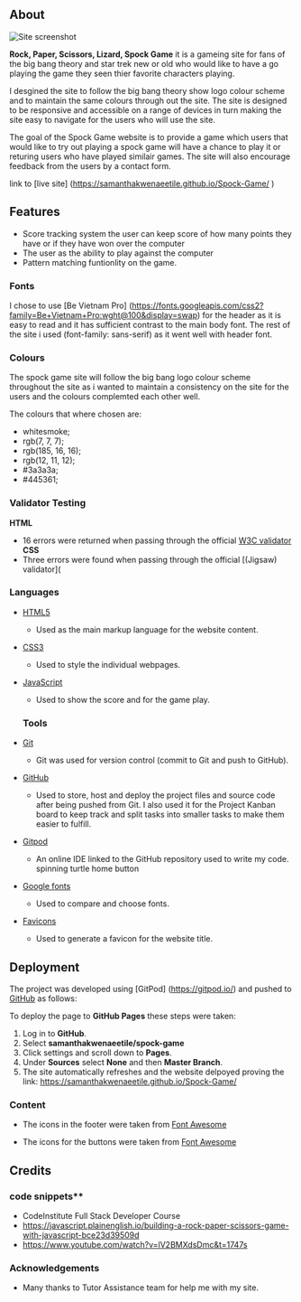 ## About
![Site screenshot](https://user-images.githubusercontent.com/74901613/148758000-3308e81a-a206-4270-b1b2-4b86c0efd5fc.png")

**Rock, Paper, Scissors, Lizard, Spock Game** it is a gameing site for fans of the big bang theory and star trek new or old who would like to have a go playing the game they seen thier favorite characters playing.

I desgined the site to follow the big bang theory show logo colour scheme and to maintain the same colours through out the site. The site is designed to be responsive and accessible on a range of devices in turn making the site easy to navigate for the users who will use the site.

The goal of the Spock Game website is to provide a game which users that would like to try out playing a spock game will have a chance to play it or returing users who have played similair games. The site will also encourage feedback from the users by a contact form. 

link to [live site] (https://samanthakwenaeetile.github.io/Spock-Game/ )

## Features

- Score tracking system the user can keep score of how many points they have or if they have won over the computer
- The user as the ability to play against the computer
- Pattern matching funtionlity on the game.

### **Fonts**

I chose to use [Be Vietnam Pro] (https://fonts.googleapis.com/css2?family=Be+Vietnam+Pro:wght@100&display=swap) for the header as it is easy to read and it has sufficient contrast to the main body font. The rest of the site i used (font-family: sans-serif) as it went well with header font.

### **Colours**

The spock game site will follow the big bang logo colour scheme throughout the site as i wanted to maintain a consistency on the site for the users and the colours complemted each other well.

The colours that where chosen are:

- whitesmoke;
- rgb(7, 7, 7);
- rgb(185, 16, 16);
- rgb(12, 11, 12); 
- #3a3a3a; 
- #445361;


### Validator Testing

 __HTML__
  - 16 errors were returned when passing through the official [W3C validator](https://validator.w3.org/nu/?doc=https%3A%2F%2F8000-emerald-lobster-sckuvda8.ws-eu25.gitpod.io%2F)
 __CSS__
  - Three errors were found when passing through the official [(Jigsaw) validator](

### **Languages**
- [HTML5](https://developer.mozilla.org/en-US/docs/Web/HTML)
  - Used as the main markup language for the website content.
- [CSS3](https://developer.mozilla.org/en-US/docs/Web/CSS)
  - Used to style the individual webpages.
- [JavaScript](https://developer.mozilla.org/en-US/docs/Web/JavaScript)
    - Used to show the score and for the game play.

    ### **Tools**

- [Git](https://git-scm.com/)
  - Git was used for version control (commit to Git and push to GitHub).
- [GitHub](https://github.com/)
  - Used to store, host and deploy the project files and source code after being pushed from Git. I also used it for the Project Kanban board to keep track and split tasks into smaller tasks to make them easier to fulfill.
- [Gitpod](https://www.gitpod.io/)
  - An online IDE linked to the GitHub repository used to write my code.
 spinning turtle home button
- [Google fonts](https://fonts.google.com/)
  - Used to compare and choose fonts. 
- [Favicons](https://favicon.io/)
  - Used to generate a favicon for the website title.

## **Deployment**
The project was developed using [GitPod] (https://gitpod.io/) and pushed to [GitHub](https://github.com/) as follows:

To deploy the page to **GitHub Pages** these steps were taken:

1. Log in to **GitHub**. 
2. Select **samanthakwenaeetile/spock-game**
3. Click settings and scroll down to **Pages**.
4. Under **Sources** select **None** and then **Master Branch**.
5. The site automatically refreshes and the website delpoyed proving the  link: https://samanthakwenaeetile.github.io/Spock-Game/ 

### Content 

- The icons in the footer were taken from [Font Awesome](https://fontawesome.com/)

- The icons for the buttons were taken from [Font Awesome](https://fontawesome.com/)

## **Credits**

### code snippets**

- CodeInstitute Full Stack Developer Course
- https://javascript.plainenglish.io/building-a-rock-paper-scissors-game-with-javascript-bce23d39509d 
- https://www.youtube.com/watch?v=lV2BMXdsDmc&t=1747s

### **Acknowledgements**
 
 - Many thanks to Tutor Assistance team for help me with my site.
 